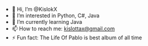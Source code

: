 - 👋 Hi, I’m @KislokX
- 👀 I’m interested in Python, C#, Java
- 🌱 I’m currently learning Java
- 📫 How to reach me: kislottax@gmail.com
- ⚡ Fun fact: The Life Of Pablo is best album of all time
